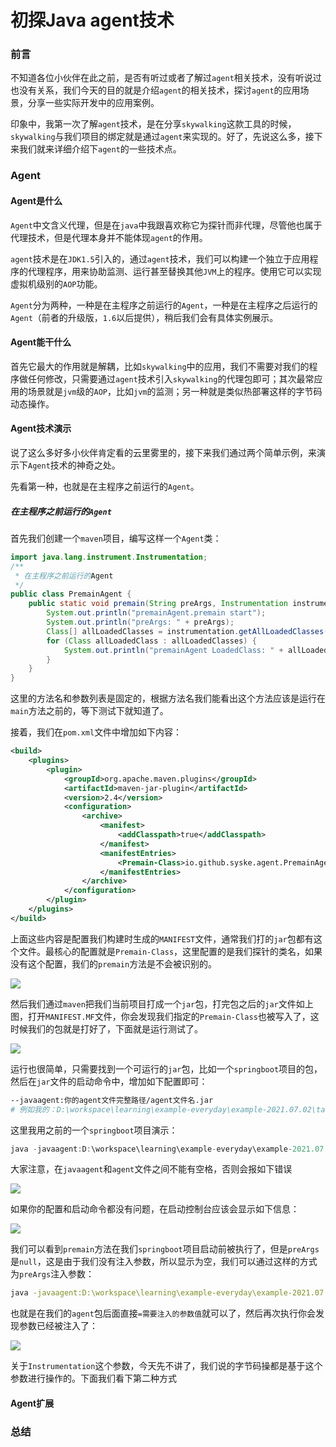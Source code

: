 # 初探Java agent技术

### 前言

不知道各位小伙伴在此之前，是否有听过或者了解过`agent`相关技术，没有听说过也没有关系，我们今天的目的就是介绍`agent`的相关技术，探讨`agent`的应用场景，分享一些实际开发中的应用案例。

印象中，我第一次了解`agent`技术，是在分享`skywalking`这款工具的时候，`skywalking`与我们项目的绑定就是通过`agent`来实现的。好了，先说这么多，接下来我们就来详细介绍下`agent`的一些技术点。

### Agent

#### Agent是什么

`Agent`中文含义代理，但是在`java`中我跟喜欢称它为探针而非代理，尽管他也属于代理技术，但是代理本身并不能体现`agent`的作用。

`agent`技术是在`JDK1.5`引入的，通过`agent`技术，我们可以构建一个独立于应用程序的代理程序，用来协助监测、运行甚至替换其他`JVM`上的程序。使用它可以实现虚拟机级别的`AOP`功能。

`Agent`分为两种，一种是在主程序之前运行的`Agent`，一种是在主程序之后运行的`Agent`（前者的升级版，`1.6`以后提供），稍后我们会有具体实例展示。

#### Agent能干什么

首先它最大的作用就是解耦，比如`skywalking`中的应用，我们不需要对我们的程序做任何修改，只需要通过`agent`技术引入`skywalking`的代理包即可；其次最常应用的场景就是`jvm`级的`AOP`，比如`jvm`的监测；另一种就是类似热部署这样的字节码动态操作。

#### Agent技术演示

说了这么多好多小伙伴肯定看的云里雾里的，接下来我们通过两个简单示例，来演示下`Agent`技术的神奇之处。

先看第一种，也就是在主程序之前运行的`Agent`。

##### 在主程序之前运行的`Agent`

首先我们创建一个`maven`项目，编写这样一个`Agent`类：

```java
import java.lang.instrument.Instrumentation;
/**
 * 在主程序之前运行的Agent
 */
public class PremainAgent {
    public static void premain(String preArgs, Instrumentation instrumentation) {
        System.out.println("premainAgent.premain start");
        System.out.println("preArgs: " + preArgs);
        Class[] allLoadedClasses = instrumentation.getAllLoadedClasses();
        for (Class allLoadedClass : allLoadedClasses) {
            System.out.println("premainAgent LoadedClass: " + allLoadedClass.getName());
        }
    }
}
```

这里的方法名和参数列表是固定的，根据方法名我们能看出这个方法应该是运行在`main`方法之前的，等下测试下就知道了。

接着，我们在`pom.xml`文件中增加如下内容：

```xml
<build>
    <plugins>
        <plugin>
            <groupId>org.apache.maven.plugins</groupId>
            <artifactId>maven-jar-plugin</artifactId>
            <version>2.4</version>
            <configuration>
                <archive>
                    <manifest>
                        <addClasspath>true</addClasspath>
                    </manifest>
                    <manifestEntries>
                        <Premain-Class>io.github.syske.agent.PremainAgent</Premain-Class>
                    </manifestEntries>
                </archive>
            </configuration>
        </plugin>
    </plugins>
</build>
```

上面这些内容是配置我们构建时生成的`MANIFEST`文件，通常我们打的`jar`包都有这个文件。最核心的配置就是`Premain-Class`，这里配置的是我们探针的类名，如果没有这个配置，我们的`premain`方法是不会被识别的。

![](https://gitee.com/sysker/picBed/raw/master/20210702082813.png)

然后我们通过`maven`把我们当前项目打成一个`jar`包，打完包之后的`jar`文件如上图，打开`MANIFEST.MF`文件，你会发现我们指定的`Premain-Class`也被写入了，这时候我们的包就是打好了，下面就是运行测试了。

![](https://gitee.com/sysker/picBed/raw/master/20210702083413.png)

运行也很简单，只需要找到一个可运行的`jar`包，比如一个`springboot`项目的包，然后在`jar`文件的启动命令中，增加如下配置即可：

```sh
--javaagent:你的agent文件完整路径/agent文件名.jar
# 例如我的：D:\workspace\learning\example-everyday\example-2021.07.02\target\example-2021.07.02-1.0-SNAPSHOT.jar
```

这里我用之前的一个`springboot`项目演示：

```java
java -javaagent:D:\workspace\learning\example-everyday\example-2021.07.02\target\example-2021.07.02-1.0-SNAPSHOT.jar -jar 
```

大家注意，在`javaagent`和`agent`文件之间不能有空格，否则会报如下错误

![](https://gitee.com/sysker/picBed/raw/master/20210702084512.png)

如果你的配置和启动命令都没有问题，在启动控制台应该会显示如下信息：

![](https://gitee.com/sysker/picBed/raw/master/20210702084845.png)

我们可以看到`premain`方法在我们`springboot`项目启动前被执行了，但是`preArgs`是`null`，这是由于我们没有注入参数，所以显示为空，我们可以通过这样的方式为`preArgs`注入参数：

```sh
java -javaagent:D:\workspace\learning\example-everyday\example-2021.07.02\target\example-2021.07.02-1.0-SNAPSHOT.jar=syske -jar  .\springboot-learning-0.0.1-SNAPSHOT.jar
```

也就是在我们的`agent`包后面直接`=需要注入的参数值`就可以了，然后再次执行你会发现参数已经被注入了：

![](https://gitee.com/sysker/picBed/raw/master/20210702085308.png)

关于`Instrumentation`这个参数，今天先不讲了，我们说的字节码操都是基于这个参数进行操作的。下面我们看下第二种方式



#### Agent扩展



### 总结

